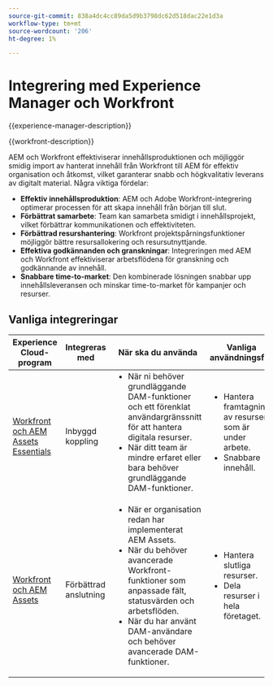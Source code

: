 ```yaml
---
source-git-commit: 838a4dc4cc89da5d9b3798dc62d518dac22e1d3a
workflow-type: tm+mt
source-wordcount: '206'
ht-degree: 1%

---
```



# Integrering med Experience Manager och Workfront

{{experience-manager-description}}

{{workfront-description}}

AEM och Workfront effektiviserar innehållsproduktionen och möjliggör smidig import av hanterat innehåll från Workfront till AEM för effektiv organisation och åtkomst, vilket garanterar snabb och högkvalitativ leverans av digitalt material. Några viktiga fördelar:

+ **Effektiv innehållsproduktion**: AEM och Adobe Workfront-integrering optimerar processen för att skapa innehåll från början till slut.
+ **Förbättrat samarbete**: Team kan samarbeta smidigt i innehållsprojekt, vilket förbättrar kommunikationen och effektiviteten.
+ **Förbättrad resurshantering**: Workfront projektspårningsfunktioner möjliggör bättre resursallokering och resursutnyttjande.
+ **Effektiva godkännanden och granskningar**: Integreringen med AEM och Workfront effektiviserar arbetsflödena för granskning och godkännande av innehåll.
+ **Snabbare time-to-market**: Den kombinerade lösningen snabbar upp innehållsleveransen och minskar time-to-market för kampanjer och resurser.

## Vanliga integreringar

<table>
    <thead>
        <tr>
            <th>Experience Cloud-program</th>
            <th>Integreras med</th>
            <th>När ska du använda</th>
            <th>Vanliga användningsfall</th>
        </tr>
    </thead>
    <tbody>
        <tr>
            <td><a href="https://experienceleague.adobe.com/docs/experience-manager-learn/assets-essentials/workfront/configure.html?lang=sv-SE" target="_blank" rel="noreferrer">Workfront och AEM Assets Essentials</a></td>
            <td>Inbyggd koppling</td>
            <td>
              <ul style="margin-top: 0;">
                <li>När ni behöver grundläggande DAM-funktioner och ett förenklat användargränssnitt för att hantera digitala resurser.</li>
                <li>När ditt team är mindre erfaret eller bara behöver grundläggande DAM-funktioner.</li>
              </ul>
            </td>
            <td>
                <ul style="margin-top: 0;">
                  <li>Hantera framtagning av resurser som är under arbete.</li>
                  <li>Snabbare innehåll.</li>
                </ul>
            </td>
        </tr>
        <tr>
            <td><a href="https://experienceleague.adobe.com/docs/experience-manager-learn/assets/workfront/enhanced-connector/aem-experts-series/overview.html?lang=sv-SE" target="_blank" rel="noreferrer">Workfront och AEM Assets</a></td>
            <td>Förbättrad anslutning</td>
            <td>
                <ul style="margin-top: 0;">
                    <li>När er organisation redan har implementerat AEM Assets.</li>
                    <li>När du behöver avancerade Workfront-funktioner som anpassade fält, statusvärden och arbetsflöden.</li>
                    <li>När du har använt DAM-användare och behöver avancerade DAM-funktioner.</li>
                </ul>
            </td>
            <td>
              <ul style="margin-top: 0;">
                <li>Hantera slutliga resurser.</li>
                <li>Dela resurser i hela företaget.</li>
              </ul>
            </td>
        </tr>
    </tbody>          
</table>
